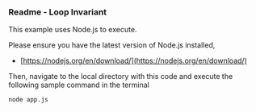### Readme - Loop Invariant

This example uses Node.js to execute.

Please ensure you have the latest version of Node.js installed, 

* [https://nodejs.org/en/download/](https://nodejs.org/en/download/)

Then, navigate to the local directory with this code and execute the following sample command in the terminal

```
node app.js
```